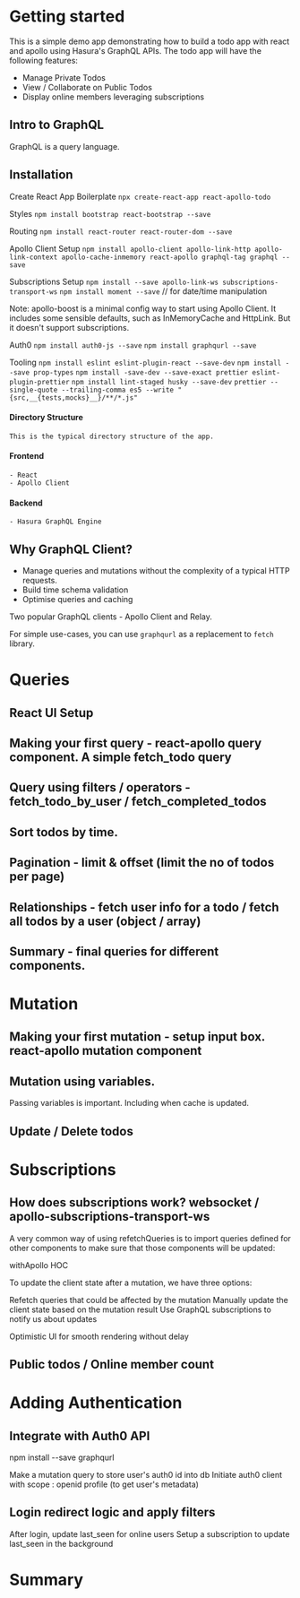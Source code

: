 # Getting started

This is a simple demo app demonstrating how to build a todo app with react and apollo using Hasura's GraphQL APIs. The todo app will have the following features:

- Manage Private Todos
- View / Collaborate on Public Todos
- Display online members leveraging subscriptions

## Intro to GraphQL

GraphQL is a query language.

## Installation

Create React App Boilerplate
`npx create-react-app react-apollo-todo`

Styles
`npm install bootstrap react-bootstrap --save`

Routing
`npm install react-router react-router-dom --save`

Apollo Client Setup
`npm install apollo-client apollo-link-http apollo-link-context apollo-cache-inmemory react-apollo graphql-tag graphql --save`

Subscriptions Setup
`npm install --save apollo-link-ws subscriptions-transport-ws`
`npm install moment --save` // for date/time manipulation

Note: apollo-boost is a minimal config way to start using Apollo Client. It includes some sensible defaults, such as InMemoryCache and HttpLink. But it doesn't support subscriptions.

Auth0
`npm install auth0-js --save`
`npm install graphqurl --save`

Tooling
`npm install eslint eslint-plugin-react --save-dev`
`npm install --save prop-types`
`npm install -save-dev --save-exact prettier eslint-plugin-prettier`
`npm install lint-staged husky --save-dev`
`prettier --single-quote --trailing-comma es5 --write "{src,__{tests,mocks}__}/**/*.js"`

  <insert-gif>

#### Directory Structure

    This is the typical directory structure of the app.

#### Frontend

    - React
    - Apollo Client

#### Backend

    - Hasura GraphQL Engine

## Why GraphQL Client?

- Manage queries and mutations without the complexity of a typical HTTP requests.
- Build time schema validation
- Optimise queries and caching

Two popular GraphQL clients - Apollo Client and Relay.

For simple use-cases, you can use `graphqurl` as a replacement to `fetch` library.

# Queries

## React UI Setup

## Making your first query - react-apollo query component. A simple fetch_todo query

## Query using filters / operators - fetch_todo_by_user / fetch_completed_todos

## Sort todos by time.

## Pagination - limit & offset (limit the no of todos per page)

## Relationships - fetch user info for a todo / fetch all todos by a user (object / array)

## Summary - final queries for different components.

# Mutation

## Making your first mutation - setup input box. react-apollo mutation component

## Mutation using variables.

Passing variables is important. Including when cache is updated.

## Update / Delete todos

# Subscriptions

## How does subscriptions work? websocket / apollo-subscriptions-transport-ws

A very common way of using refetchQueries is to import queries defined for other components to make sure that those components will be updated:

withApollo HOC

To update the client state after a mutation, we have three options:

Refetch queries that could be affected by the mutation
Manually update the client state based on the mutation result
Use GraphQL subscriptions to notify us about updates

Optimistic UI for smooth rendering without delay

## Public todos / Online member count

# Adding Authentication

## Integrate with Auth0 API

npm install --save graphqurl

Make a mutation query to store user's auth0 id into db
Initiate auth0 client with scope : openid profile (to get user's metadata)

## Login redirect logic and apply filters

After login, update last_seen for online users
Setup a subscription to update last_seen in the background

# Summary
